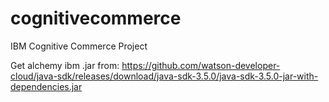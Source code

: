 # cognitivecommerce
IBM Cognitive Commerce Project


Get alchemy ibm .jar from: https://github.com/watson-developer-cloud/java-sdk/releases/download/java-sdk-3.5.0/java-sdk-3.5.0-jar-with-dependencies.jar
